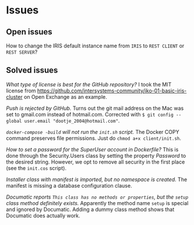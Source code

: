 # Issues

## Open issues

How to change the IRIS default instance name from `IRIS` to `REST CLIENT` or `REST SERVER`?

## Solved issues

*What type of license is best for the GitHub repository?*
I took the MIT license from <https://github.com/intersystems-community/iko-01-basic-iris-cluster> on Open Exchange as an example.

*Push is rejected by GitHub.*
Turns out the git mail address on the Mac was set to gmail.com instead of hotmail.com.
Corrected with `$ git config --global user.email "dootje_2004@hotmail.com"`.

*`docker-compose -build` will not run the `init.sh` script.*
The Docker COPY command preserves file permissions. Just do `chmod a+x client/init.sh`.

*How to set a password for the SuperUser account in Dockerfile?*
This is done through the Security.Users class by setting the property *Password* to the desired string.
However, we opt to remove all security in the first place (see the `init.cos` script).

*Installer class with manifest is imported, but no namespace is created.*
The manifest is missing a database configuration clause.

*Documatic reports `This class has no methods or properties`, but the `setup` class method definitely exists.*
Apparently the method name `setup` is special and ignored by Documatic.
Adding a dummy class method shows that Documatic does actually work.

